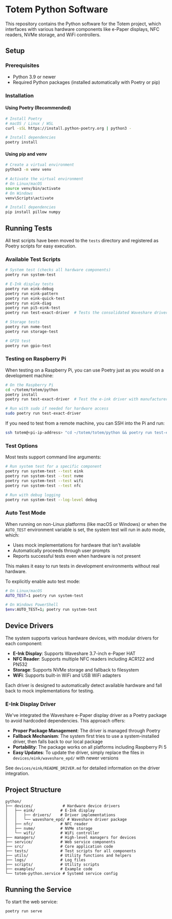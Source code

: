 # Totem Python Software

This repository contains the Python software for the Totem project, which interfaces with various hardware components like e-Paper displays, NFC readers, NVMe storage, and WiFi controllers.

## Setup

### Prerequisites

- Python 3.9 or newer
- Required Python packages (installed automatically with Poetry or pip)

### Installation

#### Using Poetry (Recommended)

```bash
# Install Poetry
# macOS / Linux / WSL
curl -sSL https://install.python-poetry.org | python3 -

# Install dependencies
poetry install
```

#### Using pip and venv

```bash
# Create a virtual environment
python3 -m venv venv

# Activate the virtual environment
# On Linux/macOS
source venv/bin/activate
# On Windows
venv\Scripts\activate

# Install dependencies
pip install pillow numpy
```

## Running Tests

All test scripts have been moved to the `tests` directory and registered as Poetry scripts for easy execution.

### Available Test Scripts

```bash
# System test (checks all hardware components)
poetry run system-test

# E-Ink display tests
poetry run eink-debug
poetry run eink-pattern
poetry run eink-quick-test
poetry run eink-diag
poetry run pi5-eink-test
poetry run test-exact-driver  # Tests the consolidated Waveshare driver

# Storage tests
poetry run nvme-test
poetry run storage-test

# GPIO test
poetry run gpio-test
```

### Testing on Raspberry Pi

When testing on a Raspberry Pi, you can use Poetry just as you would on a development machine:

```bash
# On the Raspberry Pi
cd ~/totem/totem/python
poetry install
poetry run test-exact-driver  # Test the e-ink driver with manufacturer's code

# Run with sudo if needed for hardware access
sudo poetry run test-exact-driver
```

If you need to test from a remote machine, you can SSH into the Pi and run:

```bash
ssh totem@<pi-ip-address> "cd ~/totem/totem/python && poetry run test-exact-driver"
```

### Test Options

Most tests support command line arguments:

```bash
# Run system test for a specific component
poetry run system-test --test eink
poetry run system-test --test nvme
poetry run system-test --test wifi
poetry run system-test --test nfc

# Run with debug logging
poetry run system-test --log-level debug
```

### Auto Test Mode

When running on non-Linux platforms (like macOS or Windows) or when the `AUTO_TEST` environment variable is set, the system test will run in auto mode, which:

- Uses mock implementations for hardware that isn't available
- Automatically proceeds through user prompts
- Reports successful tests even when hardware is not present

This makes it easy to run tests in development environments without real hardware.

To explicitly enable auto test mode:

```bash
# On Linux/macOS
AUTO_TEST=1 poetry run system-test

# On Windows PowerShell
$env:AUTO_TEST=1; poetry run system-test
```

## Device Drivers

The system supports various hardware devices, with modular drivers for each component:

- **E-Ink Display**: Supports Waveshare 3.7-inch e-Paper HAT
- **NFC Reader**: Supports multiple NFC readers including ACR122 and PN532
- **Storage**: Supports NVMe storage and fallback to filesystem
- **WiFi**: Supports built-in WiFi and USB WiFi adapters

Each driver is designed to automatically detect available hardware and fall back to mock implementations for testing.

### E-Ink Display Driver

We've integrated the Waveshare e-Paper display driver as a Poetry package to avoid hardcoded dependencies. This approach offers:

- **Proper Package Management**: The driver is managed through Poetry
- **Fallback Mechanism**: The system first tries to use a system-installed driver, then falls back to our local package
- **Portability**: The package works on all platforms including Raspberry Pi 5
- **Easy Updates**: To update the driver, simply replace the files in `devices/eink/waveshare_epd/` with newer versions

See `devices/eink/README_DRIVER.md` for detailed information on the driver integration.

## Project Structure

```
python/
├── devices/             # Hardware device drivers
│   ├── eink/           # E-Ink display
│   │   ├── drivers/    # Driver implementations
│   │   └── waveshare_epd/ # Waveshare driver package
│   ├── nfc/            # NFC reader
│   ├── nvme/           # NVMe storage
│   └── wifi/           # WiFi controller
├── managers/           # High-level managers for devices
├── service/            # Web service components
├── src/                # Core application code
├── tests/              # Test scripts for all components
├── utils/              # Utility functions and helpers
├── logs/               # Log files
├── scripts/            # Utility scripts
├── examples/           # Example code
└── totem-python.service # Systemd service config
``` 

## Running the Service

To start the web service:

```bash
poetry run serve
``` 